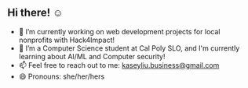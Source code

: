 ## Hi there! ☺️

- 🔭 I’m currently working on web development projects for local nonprofits with Hack4Impact!
- 🌱 I’m a Computer Science student at Cal Poly SLO, and I'm currently learning about AI/ML and Computer security!
- 📫 Feel free to reach out to me: kaseyliu.business@gmail.com
- 😄 Pronouns: she/her/hers

<!--
**kaseyliu/kaseyliu** is a ✨ _special_ ✨ repository because its `README.md` (this file) appears on your GitHub profile.

- 🔭 I’m currently working on ...
- 🌱 I’m currently learning ...
- 👯 I’m looking to collaborate on ...
- 🤔 I’m looking for help with ...
- 💬 Ask me about ...
- 📫 How to reach me: ...
- 😄 Pronouns: ...
- ⚡ Fun fact: ...
-->
